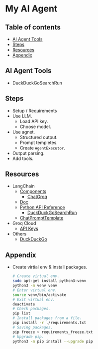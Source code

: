 <!-- omit in toc -->
# My AI Agent

<!-- omit in toc -->
## Table of contents

- [AI Agent Tools](#ai-agent-tools)
- [Steps](#steps)
- [Resources](#resources)
- [Appendix](#appendix)

## AI Agent Tools

- DuckDuckGoSearchRun

## Steps

- Setup / Requirements
- Use LLM.
  - Load API key.
  - Choose model.
- Use agnet.
  - Structured output.
  - Prompt templetes.
  - Create `AgentExecutor`.
- Output parsing.
- Add tools.

## Resources

- LangChain
  - [Components](https://python.langchain.com/docs/integrations/components/)
    - [ChatGroq](https://python.langchain.com/docs/integrations/chat/groq/)
  - [Doc](https://python.langchain.com/docs/introduction)
  - [Python API Reference](https://python.langchain.com/api_reference/index.html)
    - [DuckDuckGoSearchRun](https://python.langchain.com/api_reference/community/tools/langchain_community.tools.ddg_search.tool.DuckDuckGoSearchRun.html)
  - [ChatPromptTemplate](https://python.langchain.com/api_reference/core/prompts/langchain_core.prompts.chat.ChatPromptTemplate.html)
- Groq Cloud
  - [API Keys](https://console.groq.com/keys)
- Others
  - [DuckDuckGo](https://duckduckgo.com/)

## Appendix

- Create virtial env & install packages.

  ```bash
  # Create virtual env.
  sudo apt-get install python3-venv
  python3 -m venv venv
  # Enter virtual env.
  source venv/bin/activate
  # Exit virtual env.
  deactivate
  # Check packages.
  pip list
  # Install packages from a file.
  pip install -r ./requirements.txt
  # Saving packages.
  pip freeze > requirements_freeze.txt
  # Upgrade pip.
  python3 -m pip install --upgrade pip
  ```
